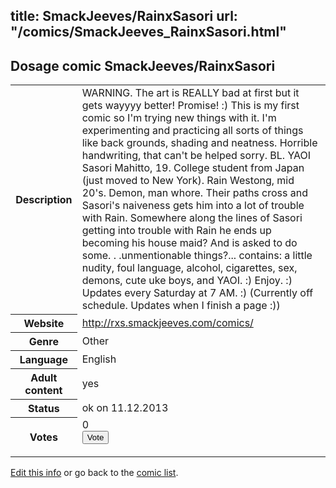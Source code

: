 title: SmackJeeves/RainxSasori
url: "/comics/SmackJeeves_RainxSasori.html"
---
Dosage comic SmackJeeves/RainxSasori
-----------------------------------------

<p id="msg"></p>
<script type="text/javascript">
if (window.location.search === '?edit_info_mail=sent_ok') {
  var elem = document.getElementById("msg");
  elem.innerHTML = 'Edited information sucessfully sent for review, which is usually done daily. Thanks!';
  elem.className = 'ok';
}
</script>
<table class="comicinfo">
<tr>
<th>Description</th><td>WARNING. The art is REALLY bad at first but it gets wayyyy better! Promise! :) This is my first comic so I'm trying new things with it. I'm experimenting and practicing all sorts of things like back grounds, shading and neatness. Horrible handwriting, that can't be helped sorry. BL. YAOI Sasori Mahitto, 19. College student from Japan (just moved to New York). Rain Westong, mid 20's. Demon, man whore. Their paths cross and Sasori's naiveness gets him into a lot of trouble with Rain. Somewhere along the lines of Sasori getting into trouble with Rain he ends up becoming his house maid? And is asked to do some. . .unmentionable things?... contains: a little nudity, foul language, alcohol, cigarettes, sex, demons, cute uke boys, and YAOI. :) Enjoy. :) Updates every Saturday at 7 AM. :) (Currently off schedule. Updates when I finish a page :))</td>
</tr>
<tr>
<th>Website</th><td><a href="http://rxs.smackjeeves.com/comics/">http://rxs.smackjeeves.com/comics/</a></td>
</tr>
<tr>
<th>Genre</th><td>Other</td>
</tr>
<tr>
<th>Language</th><td>English</td>
</tr>
<tr>
<th>Adult content</th><td>yes</td>
</tr>
<tr>
<th>Status</th><td>ok on 11.12.2013</td>
</tr>
<tr>
<th>Votes</th><td>0
<form action="http://gaecounter.appspot.com/count/" method="POST">
<input name="name" type="hidden" value="SmackJeeves_RainxSasori"/>
<input name="uid" type="hidden" id="voteuid" value=""/>
<input type="submit" value="Vote"/>
</form>
</td>
</tr>
</table>
<script type="text/javascript">
var ua = navigator.userAgent;
document.getElementById("voteuid").value = ua.replace(/[^a-zA-Z0-9\._:]/g , "_");;
</script>

[Edit this info](SmackJeeves_RainxSasori_edit.html) or go back to the [comic list](../comic-index.html).
